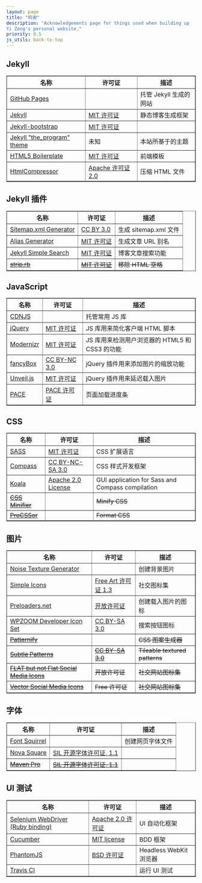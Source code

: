 ```yaml
---
layout: page
title: "鸣谢"
description: "Acknowledgements page for things used when building up
Yi Zeng's personal website."
priority: 0.5
js_utils: back-to-top
---
```

## <a id="jekyll"></a>Jekyll
<table border="1" class="data-table">
    <tr>
        <th>名称</th>
        <th>许可证</th>
        <th>描述</th>
    </tr>
    <tr>
        <td><a href="http://pages.github.com/">GitHub Pages</a></td>
        <td></td>
        <td>托管 Jekyll 生成的网站</td>
    </tr>
    <tr>
        <td><a href="http://jekyllrb.com/">Jekyll</a></td>
        <td><a href="https://github.com/mojombo/jekyll/blob/master/LICENSE">MIT 许可证</a></td>
        <td>静态博客生成框架</td>
    </tr>
    <tr>
        <td><a href="http://jekyllbootstrap.com/">Jekyll-bootstrap</a></td>
        <td><a href="http://opensource.org/licenses/MIT">MIT 许可证</a></td>
        <td></td>
    </tr>
    <tr>
        <td><a href="https://github.com/jekyllbootstrap/theme-the-program">Jekyll "the_program" theme</a></td>
        <td>未知</td>
        <td>本站所基于的主题</td>
    </tr>
    <tr>
        <td><a href="http://html5boilerplate.com/">HTML5 Boilerplate</a></td>
        <td><a href="https://github.com/h5bp/html5-boilerplate/blob/master/LICENSE.md">MIT 许可证</a></td>
        <td>前端模板</td>
    </tr>
    <tr>
        <td><a href="https://code.google.com/p/htmlcompressor/">HtmlCompressor</a></td>
        <td><a href="http://www.apache.org/licenses/LICENSE-2.0">Apache 许可证 2.0</a></td>
        <td>压缩 HTML 文件</td>
    </tr>
</table>

## <a id="jekyll-plugins"></a>Jekyll 插件
<table border="1" class="data-table">
    <tr>
        <th>名称</th>
        <th>许可证</th>
        <th>描述</th>
    </tr>
    <tr>
        <td><a href="https://github.com/kinnetica/jekyll-plugins">Sitemap.xml Generator</a></td>
        <td><a href="http://creativecommons.org/licenses/by/3.0/">CC BY 3.0</a></td>
        <td>生成 sitemap.xml 文件</td>
    </tr>
    <tr>
        <td><a href="https://github.com/tsmango/jekyll_alias_generator">Alias Generator</a></td>
        <td><a href="http://opensource.org/licenses/MIT">MIT 许可证</a></td>
        <td>生成文章 URL 别名</td>
    </tr>
    <tr>
        <td><a href="https://github.com/christian-fei/Simple-Jekyll-Search">Jekyll Simple Search</a></td>
        <td><a href="https://github.com/christian-fei/Simple-Jekyll-Search#license">MIT 许可证</a></td>
        <td>博客文章搜索功能</td>
    </tr>
    <tr>
        <td><del><a href="https://github.com/aucor/jekyll-plugins">strip.rb</a></del></td>
        <td><del><a href="https://github.com/aucor/jekyll-plugins/blob/master/LICENCE">MIT 许可证</a></del></td>
        <td><del>移除 HTML 空格</del></td>
    </tr>
</table>

## <a id="javascript"></a>JavaScript
<table border="1" class="data-table">
    <tr>
        <th>名称</th>
        <th>许可证</th>
        <th>描述</th>
    </tr>
    <tr>
        <td><a href="http://cdnjs.com/">CDNJS</a></td>
        <td></td>
        <td>托管常用 JS 库</td>
    </tr>
    <tr>
        <td><a href="http://jquery.com">jQuery</a></td>
        <td><a href="http://jquery.org/license/">MIT 许可证</a></td>
        <td>JS 库用来简化客户端 HTML 脚本</td>
    </tr>
    <tr>
        <td><a href="http://modernizr.com/">Modernizr</a></td>
        <td><a href="http://modernizr.com/license/">MIT 许可证</a></td>
        <td>JS 库用来检测用户浏览器的 HTML5 和 CSS3 的功能</td>
    </tr>
    <tr>
        <td><a href="http://fancyapps.com/fancybox/">fancyBox</a></td>
        <td><a href="http://creativecommons.org/licenses/by-nc/3.0/">CC BY-NC 3.0</a></td>
        <td>jQuery 插件用来添加图片的缩放功能</td>
    </tr>
    <tr>
        <td><a href="http://luis-almeida.github.io/unveil/">Unveil.js</a></td>
        <td><a href="http://opensource.org/licenses/MIT">MIT 许可证</a></td>
        <td>jQuery 插件用来延迟载入图片</td>
    </tr>
    <tr>
        <td><a href="http://github.hubspot.com/pace/">PACE</a></td>
        <td><a href="https://github.com/HubSpot/pace/blob/master/LICENSE">PACE 许可证</a></td>
        <td>页面加载进度条</td>
    </tr>
</table>

## <a id="css"></a>CSS
<table border="1" class="data-table">
    <tr>
        <th>名称</th>
        <th>许可证</th>
        <th>描述</th>
    </tr>
    <tr>
        <td><a href="http://sass-lang.com/">SASS</a></td>
        <td><a href="https://github.com/nex3/sass/blob/stable/MIT-LICENSE">MIT 许可证</a></td>
        <td>CSS 扩展语言</td>
    </tr>
    <tr>
        <td><a href="http://compass-style.org/">Compass</a></td>
        <td><a href="http://compass-style.org/copyright/">CC BY-NC-SA 3.0</a></td>
        <td>CSS 样式开发框架</td>
    </tr>
    <tr>
        <td><a href="http://compass-style.org/">Koala</a></td>
        <td><a href="https://github.com/oklai/koala/blob/master/LICENSE">Apache 2.0 License</a></td>
        <td>GUI application for Sass and Compass compilation</td>
    </tr>
    <tr>
        <td><del><a href="http://cssminifier.com/">CSS Minifier</a></del></td>
        <td></td>
        <td><del>Minify CSS</del></td>
    </tr>
    <tr>
        <td><del><a href="http://procssor.com/">ProCSSor</a></del></td>
        <td></td>
        <td><del>Format CSS</del></td>
    </tr>
</table>

## <a id="images"></a>图片
<table border="1" class="data-table">
    <tr>
        <th>名称</th>
        <th>许可证</th>
        <th>描述</th>
    </tr>
    <tr>
        <td><a href="http://www.noisetexturegenerator.com/">Noise Texture Generator</a></td>
        <td></td>
        <td>创建背景图片</td>
    </tr>
    <tr>
        <td><a href="http://simpleicons.org/">Simple Icons</a></td>
        <td><a href="https://github.com/danleech/simple-icons#licence">Free Art 许可证 1.3</a></td>
        <td>社交图标集</td>
    </tr>
    <tr>
        <td><a href="http://preloaders.net/">Preloaders.net</a></td>
        <td><a href="http://preloaders.net/en/terms_of_use">开放许可证</a></td>
        <td>创建载入图片的图标</td>
    </tr>
    <tr>
        <td><a href="http://www.wpzoom.com">WPZOOM Developer Icon Set</a></td>
        <td><a href="http://creativecommons.org/licenses/by-sa/3.0/">CC BY-SA 3.0</a></td>
        <td>搜索按钮图标</td>
    </tr>
    <tr>
        <td><del><a href="http://www.patternify.com/">Patternify</a></del></td>
        <td></td>
        <td><del>CSS 图案生成器</del></td>
    </tr>
    <tr>
        <td><del><a href="http://www.subtlepatterns.com">Subtle Patterns</a></del></td>
        <td><del><a href="http://creativecommons.org/licenses/by-sa/3.0/deed.en_US">CC BY-SA 3.0</a></del></td>
        <td><del>Tileable textured patterns</del></td>
    </tr>
    <tr>
        <td><del><a href="http://www.PEPSized.com">FLAT but not Flat Social Media Icons</a></del></td>
        <td><del>开放许可证</del></td>
        <td><del>社交网站图标集</del></td>
    </tr>
    <tr>
        <td><del><a href="http://icondock.com/free/vector-social-media-icons">Vector Social Media Icons</a></del></td>
        <td><del>Free 许可证</del></td>
        <td><del>社交网站图标集</del></td>
    </tr>
</table>

## <a id="fonts"></a>字体
<table border="1" class="data-table">
    <tr>
        <th>名称</th>
        <th>许可证</th>
        <th>描述</th>
    </tr>
    <tr>
        <td><a href="http://www.fontsquirrel.com/">Font Squirrel</a></td>
        <td></td>
        <td>创建网页字体文件</td>
    </tr>
    <tr>
        <td><a href="http://www.google.com/fonts/specimen/Nova+Square">Nova Square</a></td>
        <td><a href="http://scripts.sil.org/OFL">SIL 开源字体许可证, 1.1</a></td>
        <td></td>
    </tr>
    <tr>
        <td><del><a href="http://www.google.com/fonts/specimen/Maven+Pro">Maven Pro</a></del></td>
        <td><del><a href="http://scripts.sil.org/OFL">SIL 开源字体许可证, 1.1</a></del></td>
        <td></td>
    </tr>
</table>

## <a id="ui-testing"></a>UI 测试
<table border="1" class="data-table">
    <tr>
        <th>名称</th>
        <th>许可证</th>
        <th>描述</th>
    </tr>
    <tr>
        <td><a href="http://rubygems.org/gems/selenium-webdriver">Selenium WebDriver (Ruby binding)</a></td>
        <td><a href="http://www.apache.org/licenses/LICENSE-2.0">Apache 2.0 许可证</a></td>
        <td>UI 自动化框架</td>
    </tr>
    <tr>
        <td><a href="http://cukes.info/">Cucumber</a></td>
        <td><a href="https://github.com/cucumber/cucumber/blob/master/LICENSE">MIT license</a></td>
        <td>BDD 框架</td>
    </tr>
    <tr>
        <td><a href="http://phantomjs.org/">PhantomJS</a></td>
        <td><a href="http://opensource.org/licenses/BSD-3-Clause">BSD 许可证</a></td>
        <td>Headless WebKit 浏览器</td>
    </tr>
    <tr>
        <td><a href="https://travis-ci.org/">Travis CI</a></td>
        <td></td>
        <td>运行 UI 测试</td>
    </tr>
</table>
<br />
